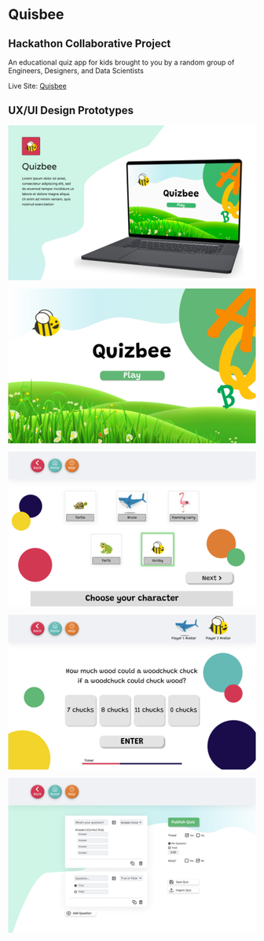 # Quisbee  

## Hackathon Collaborative Project  

An educational quiz app for kids brought to you by a random group of Engineers, Designers, and Data Scientists 

Live Site: [Quisbee](http://wwww.quisbee.netlify.app)

## UX/UI Design Prototypes

![Welcome Screen](public/images/Quisbee_Welcome.png)

![Intro](public/images/Quisbee_Intro@3x.png)  

![Avatar Select](public/images/Quisbee_Avatar_Select@3x.png)

![Question](public/images/Quisbee_MC_Question.png)

![Educator](public/images/Quisbee_Educator_Input.png)